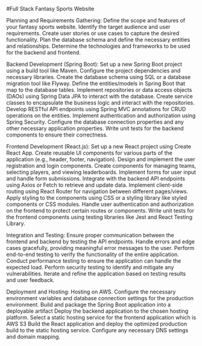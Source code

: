 #Full Stack Fantasy Sports Website 

Planning and Requirements Gathering:
Define the scope and features of your fantasy sports website.
Identify the target audience and user requirements.
Create user stories or use cases to capture the desired functionality.
Plan the database schema and define the necessary entities and relationships.
Determine the technologies and frameworks to be used for the backend and frontend.

Backend Development (Spring Boot):
Set up a new Spring Boot project using a build tool like Maven.
Configure the project dependencies and necessary libraries.
Create the database schema using SQL or a database migration tool like Flyway.
Define the entities/models in Spring Boot that map to the database tables.
Implement repositories or data access objects (DAOs) using Spring Data JPA to interact with the database.
Create service classes to encapsulate the business logic and interact with the repositories.
Develop RESTful API endpoints using Spring MVC annotations for CRUD operations on the entities.
Implement authentication and authorization using Spring Security.
Configure the database connection properties and any other necessary application properties.
Write unit tests for the backend components to ensure their correctness.

Frontend Development (React.js):
Set up a new React project using Create React App.
Create reusable UI components for various parts of the application (e.g., header, footer, navigation).
Design and implement the user registration and login components.
Create components for managing teams, selecting players, and viewing leaderboards.
Implement forms for user input and handle form submissions.
Integrate with the backend API endpoints using Axios or Fetch to retrieve and update data.
Implement client-side routing using React Router for navigation between different pages/views.
Apply styling to the components using CSS or a styling library like styled components or CSS modules.
Handle user authentication and authorization on the frontend to protect certain routes or components.
Write unit tests for the frontend components using testing libraries like Jest and React Testing Library.

Integration and Testing:
Ensure proper communication between the frontend and backend by testing the API endpoints.
Handle errors and edge cases gracefully, providing meaningful error messages to the user.
Perform end-to-end testing to verify the functionality of the entire application.
Conduct performance testing to ensure the application can handle the expected load.
Perform security testing to identify and mitigate any vulnerabilities.
Iterate and refine the application based on testing results and user feedback.

Deployment and Hosting:
Hosting on AWS.
Configure the necessary environment variables and database connection settings for the production environment.
Build and package the Spring Boot application into a deployable artifact 
Deploy the backend application to the chosen hosting platform.
Select a static hosting service for the frontend application which is AWS S3
Build the React application and deploy the optimized production build to the static hosting service.
Configure any necessary DNS settings and domain mapping.
